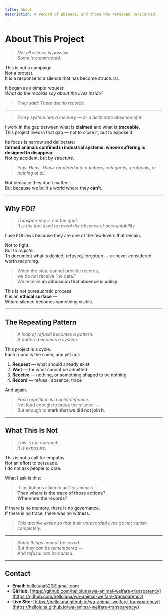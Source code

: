 ```yaml
---
title: About
description: A record of absence, and those who remained unrecorded.
---
```


# About This Project

> *Not all silence is passive.  
Some is constructed.*

This is not a campaign.  
Nor a protest.  
It is a response to a silence that has become structural.

It began as a simple request:  
*What do the records say about the lives inside?*

> *They said: There are no records.*

---

> *Every system has a memory — or a deliberate absence of it.*


I work in the gap between what is **claimed** and what is **traceable**.  
This project lives in that gap — not to close it, but to expose it.

Its focus is narrow and deliberate:  
**farmed animals confined in industrial systems, whose suffering is designed to disappear.**  
Not by accident, but by *structure*.

> *Pigs. Hens. Those rendered into numbers, categories, protocols, or nothing at all.*

Not because they don’t matter —  
But because we built a world where they **can’t**.

---

## Why FOI?

> *Transparency is not the goal.  
It is the tool used to reveal the absence of accountability.*

I use FOI laws because they are one of the few levers that remain.

Not to fight.  
But to *register*.  
To document what is denied, refused, forgotten — or never considered worth recording.

> When the state cannot provide records,  
> we do not receive “no data.”  
> We receive **an admission that absence is policy**.

This is not bureaucratic process.  
It is an **ethical surface** —  
Where silence becomes something visible.

---

## The Repeating Pattern

> *A loop of refusal becomes a pattern.  
A pattern becomes a system.*

This project is a cycle.  
Each round is the same, and yet not:

1. **Request** — what should already exist  
2. **Wait** — for what cannot be admitted  
3. **Receive** — nothing, or something shaped to be nothing  
4. **Record** — refusal, absence, trace

And again.

> *Each repetition is a quiet defiance.*  
Not loud enough to break the silence —  
But enough to **mark that we did not join it**.

---

## What This Is Not

> *This is not outreach.  
It is exposure.*

This is not a call for empathy.  
Not an effort to persuade.  
I do not ask people to care.

What I ask is this:

> If institutions claim to act for animals —  
> **Then where is the trace of those actions?**  
> **Where are the records?**

If there is no memory, there is no governance.  
If there is no trace, there was no witness.

> *This archive exists so that their unrecorded lives do not vanish completely.*

---

> *Some things cannot be saved.  
But they can be remembered —  
And refusal can be named.*

---

## Contact

- **Email:** helloluna520@gmail.com  
- **GitHub:** [https://github.com/helloluna/wa-animal-welfare-transparency](https://github.com/helloluna/wa-animal-welfare-transparency)  
- **Live Site:** [https://helloluna.github.io/wa-animal-welfare-transparency/](https://helloluna.github.io/wa-animal-welfare-transparency/)
